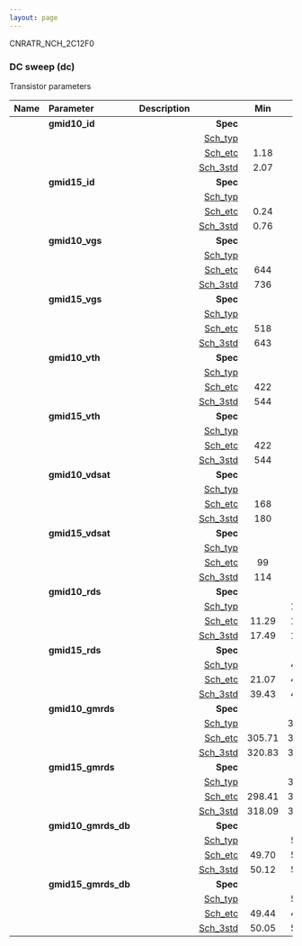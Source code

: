 ```yaml
---
layout: page
---
```




CNRATR_NCH_2C12F0

### DC sweep (dc)

Transistor parameters



|**Name**|**Parameter**|**Description**| |**Min**|**Typ**|**Max**| Unit|
|:---|:---|:---|---:|:---:|:---:|:---:| ---:|
||**gmid10\_id** | | **Spec**  |  | **0.00** |  | **uA** |
| | | |<a href='results/dc_Sch_typical.html'>Sch_typ</a>| | 2.19 |  | |
| | | |<a href='results/dc_Sch_etc.html'>Sch_etc</a>|1.18 | 2.08 | 3.24 | |
| | | |<a href='results/dc_Sch_mc.html'>Sch_3std</a>|2.07 | 2.18 | 2.30 | |
||**gmid15\_id** | | **Spec**  |  | **0.00** |  | **uA** |
| | | |<a href='results/dc_Sch_typical.html'>Sch_typ</a>| | 0.81 |  | |
| | | |<a href='results/dc_Sch_etc.html'>Sch_etc</a>|0.24 | 0.74 | 1.23 | |
| | | |<a href='results/dc_Sch_mc.html'>Sch_3std</a>|0.76 | 0.80 | 0.85 | |
||**gmid10\_vgs** | | **Spec**  |  | **0** |  | **mV** |
| | | |<a href='results/dc_Sch_typical.html'>Sch_typ</a>| | 748 |  | |
| | | |<a href='results/dc_Sch_etc.html'>Sch_etc</a>|644 | 736 | 831 | |
| | | |<a href='results/dc_Sch_mc.html'>Sch_3std</a>|736 | 748 | 759 | |
||**gmid15\_vgs** | | **Spec**  |  | **0** |  | **mV** |
| | | |<a href='results/dc_Sch_typical.html'>Sch_typ</a>| | 656 |  | |
| | | |<a href='results/dc_Sch_etc.html'>Sch_etc</a>|518 | 625 | 752 | |
| | | |<a href='results/dc_Sch_mc.html'>Sch_3std</a>|643 | 656 | 669 | |
||**gmid10\_vth** | | **Spec**  |  | **0** |  | **mV** |
| | | |<a href='results/dc_Sch_typical.html'>Sch_typ</a>| | 547 |  | |
| | | |<a href='results/dc_Sch_etc.html'>Sch_etc</a>|422 | 532 | 642 | |
| | | |<a href='results/dc_Sch_mc.html'>Sch_3std</a>|544 | 547 | 551 | |
||**gmid15\_vth** | | **Spec**  |  | **0** |  | **mV** |
| | | |<a href='results/dc_Sch_typical.html'>Sch_typ</a>| | 547 |  | |
| | | |<a href='results/dc_Sch_etc.html'>Sch_etc</a>|422 | 532 | 642 | |
| | | |<a href='results/dc_Sch_mc.html'>Sch_3std</a>|544 | 547 | 551 | |
||**gmid10\_vdsat** | | **Spec**  |  | **0** |  | **mV** |
| | | |<a href='results/dc_Sch_typical.html'>Sch_typ</a>| | 185 |  | |
| | | |<a href='results/dc_Sch_etc.html'>Sch_etc</a>|168 | 181 | 195 | |
| | | |<a href='results/dc_Sch_mc.html'>Sch_3std</a>|180 | 185 | 189 | |
||**gmid15\_vdsat** | | **Spec**  |  | **0** |  | **mV** |
| | | |<a href='results/dc_Sch_typical.html'>Sch_typ</a>| | 117 |  | |
| | | |<a href='results/dc_Sch_etc.html'>Sch_etc</a>|99 | 109 | 114 | |
| | | |<a href='results/dc_Sch_mc.html'>Sch_3std</a>|114 | 117 | 121 | |
||**gmid10\_rds** | | **Spec**  |  | **0.00** |  | **MOhm** |
| | | |<a href='results/dc_Sch_typical.html'>Sch_typ</a>| | 17.90 |  | |
| | | |<a href='results/dc_Sch_etc.html'>Sch_etc</a>|11.29 | 19.14 | 31.07 | |
| | | |<a href='results/dc_Sch_mc.html'>Sch_3std</a>|17.49 | 17.91 | 18.32 | |
||**gmid15\_rds** | | **Spec**  |  | **0.00** |  | **MOhm** |
| | | |<a href='results/dc_Sch_typical.html'>Sch_typ</a>| | 40.52 |  | |
| | | |<a href='results/dc_Sch_etc.html'>Sch_etc</a>|21.07 | 48.62 | 123.62 | |
| | | |<a href='results/dc_Sch_mc.html'>Sch_3std</a>|39.43 | 40.50 | 41.58 | |
||**gmid10\_gmrds** | | **Spec**  |  | **0.00** |  | **V** |
| | | |<a href='results/dc_Sch_typical.html'>Sch_typ</a>| | 326.28 |  | |
| | | |<a href='results/dc_Sch_etc.html'>Sch_etc</a>|305.71 | 328.52 | 354.97 | |
| | | |<a href='results/dc_Sch_mc.html'>Sch_3std</a>|320.83 | 326.10 | 331.36 | |
||**gmid15\_gmrds** | | **Spec**  |  | **0.00** |  | **V** |
| | | |<a href='results/dc_Sch_typical.html'>Sch_typ</a>| | 327.74 |  | |
| | | |<a href='results/dc_Sch_etc.html'>Sch_etc</a>|298.41 | 315.81 | 326.12 | |
| | | |<a href='results/dc_Sch_mc.html'>Sch_3std</a>|318.09 | 327.43 | 336.76 | |
||**gmid10\_gmrds\_db** | | **Spec**  |  | **0.00** |  | **dB** |
| | | |<a href='results/dc_Sch_typical.html'>Sch_typ</a>| | 50.26 |  | |
| | | |<a href='results/dc_Sch_etc.html'>Sch_etc</a>|49.70 | 50.32 | 51.00 | |
| | | |<a href='results/dc_Sch_mc.html'>Sch_3std</a>|50.12 | 50.26 | 50.40 | |
||**gmid15\_gmrds\_db** | | **Spec**  |  | **0.00** |  | **dB** |
| | | |<a href='results/dc_Sch_typical.html'>Sch_typ</a>| | 50.30 |  | |
| | | |<a href='results/dc_Sch_etc.html'>Sch_etc</a>|49.44 | 49.99 | 50.26 | |
| | | |<a href='results/dc_Sch_mc.html'>Sch_3std</a>|50.05 | 50.29 | 50.54 | |

